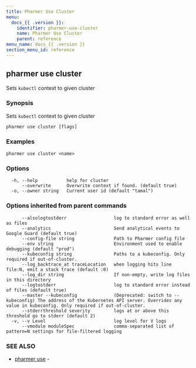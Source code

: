 ```yaml
---
title: Pharmer Use Cluster
menu:
  docs_{{ .version }}:
    identifier: pharmer-use-cluster
    name: Pharmer Use Cluster
    parent: reference
menu_name: docs_{{ .version }}
section_menu_id: reference
---
```

## pharmer use cluster

Sets `kubectl` context to given cluster

### Synopsis

Sets `kubectl` context to given cluster

```
pharmer use cluster [flags]
```

### Examples

```
pharmer use cluster <name>
```

### Options

```
  -h, --help           help for cluster
      --overwrite      Overwrite context if found. (default true)
  -o, --owner string   Current user id (default "tamal")
```

### Options inherited from parent commands

```
      --alsologtostderr                  log to standard error as well as files
      --analytics                        Send analytical events to Google Guard (default true)
      --config-file string               Path to Pharmer config file
      --env string                       Environment used to enable debugging (default "prod")
      --kubeconfig string                Paths to a kubeconfig. Only required if out-of-cluster.
      --log_backtrace_at traceLocation   when logging hits line file:N, emit a stack trace (default :0)
      --log_dir string                   If non-empty, write log files in this directory
      --logtostderr                      log to standard error instead of files (default true)
      --master --kubeconfig              (Deprecated: switch to --kubeconfig) The address of the Kubernetes API server. Overrides any value in kubeconfig. Only required if out-of-cluster.
      --stderrthreshold severity         logs at or above this threshold go to stderr (default 2)
  -v, --v Level                          log level for V logs
      --vmodule moduleSpec               comma-separated list of pattern=N settings for file-filtered logging
```

### SEE ALSO

* [pharmer use](/docs/reference/pharmer_use.md)	 - 

